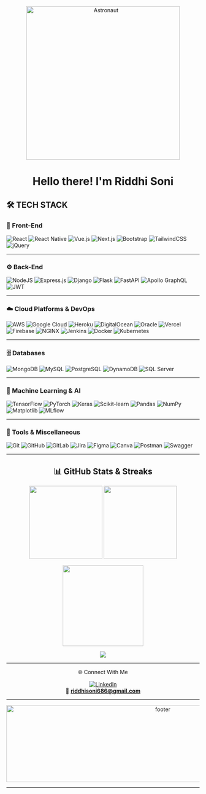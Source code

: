 <p align="center">
  <img src="https://media.istockphoto.com/id/1367349870/vector/astronaut-with-balloons-and-planets-on-the-background-of-the-space-vector-illustration.jpg?s=612x612&w=0&k=20&c=rX6w28ZKXTp-xQEaq1DGl-AdrVE1RX4KpRDyfKL9hTk=" alt="Astronaut" width="400"/>
</p>

<h1 align="center"> Hello there! I'm Riddhi Soni </h1>

<h2 > 🛠 TECH STACK </h2>

### 🎨 Front-End  
![React](https://img.shields.io/badge/React-20232A?style=for-the-badge&logo=react&logoColor=61DAFB)  ![React Native](https://img.shields.io/badge/React_Native-20232A?style=for-the-badge&logo=react&logoColor=61DAFB)  ![Vue.js](https://img.shields.io/badge/Vue.js-35495E?style=for-the-badge&logo=vuedotjs&logoColor=4FC08D)  ![Next.js](https://img.shields.io/badge/Next.js-000000?style=for-the-badge&logo=nextdotjs&logoColor=white)  ![Bootstrap](https://img.shields.io/badge/Bootstrap-563D7C?style=for-the-badge&logo=bootstrap&logoColor=white)  ![TailwindCSS](https://img.shields.io/badge/Tailwind_CSS-38B2AC?style=for-the-badge&logo=tailwind-css&logoColor=white)  ![jQuery](https://img.shields.io/badge/jQuery-0769AD?style=for-the-badge&logo=jquery&logoColor=white)  

---

### ⚙️ Back-End  
![NodeJS](https://img.shields.io/badge/Node.js-339933?style=for-the-badge&logo=nodedotjs&logoColor=white) ![Express.js](https://img.shields.io/badge/Express.js-000000?style=for-the-badge&logo=express&logoColor=white)  ![Django](https://img.shields.io/badge/Django-092E20?style=for-the-badge&logo=django&logoColor=green)  ![Flask](https://img.shields.io/badge/Flask-000000?style=for-the-badge&logo=flask&logoColor=white)  ![FastAPI](https://img.shields.io/badge/FastAPI-009688?style=for-the-badge&logo=fastapi&logoColor=white)  ![Apollo GraphQL](https://img.shields.io/badge/Apollo_GraphQL-311C87?style=for-the-badge&logo=apollo-graphql&logoColor=white)  ![JWT](https://img.shields.io/badge/JWT-000000?style=for-the-badge&logo=JSON%20web%20tokens&logoColor=white)  

---

### ☁️ Cloud Platforms & DevOps  
![AWS](https://img.shields.io/badge/AWS-232F3E?style=for-the-badge&logo=amazon-aws&logoColor=FF9900)  ![Google Cloud](https://img.shields.io/badge/Google_Cloud-4285F4?style=for-the-badge&logo=google-cloud&logoColor=white)  ![Heroku](https://img.shields.io/badge/Heroku-430098?style=for-the-badge&logo=heroku&logoColor=white)  ![DigitalOcean](https://img.shields.io/badge/DigitalOcean-0080FF?style=for-the-badge&logo=digitalocean&logoColor=white)  ![Oracle](https://img.shields.io/badge/Oracle-F80000?style=for-the-badge&logo=oracle&logoColor=white)  ![Vercel](https://img.shields.io/badge/Vercel-000000?style=for-the-badge&logo=vercel&logoColor=white)  ![Firebase](https://img.shields.io/badge/Firebase-FFCA28?style=for-the-badge&logo=firebase&logoColor=black)  ![NGINX](https://img.shields.io/badge/NGINX-009639?style=for-the-badge&logo=nginx&logoColor=white)  ![Jenkins](https://img.shields.io/badge/Jenkins-D24939?style=for-the-badge&logo=jenkins&logoColor=white)  ![Docker](https://img.shields.io/badge/Docker-2496ED?style=for-the-badge&logo=docker&logoColor=white)  ![Kubernetes](https://img.shields.io/badge/Kubernetes-326CE5?style=for-the-badge&logo=kubernetes&logoColor=white)  

---

### 🗄 Databases  
![MongoDB](https://img.shields.io/badge/MongoDB-4EA94B?style=for-the-badge&logo=mongodb&logoColor=white)  ![MySQL](https://img.shields.io/badge/MySQL-4479A1?style=for-the-badge&logo=mysql&logoColor=white)  ![PostgreSQL](https://img.shields.io/badge/Postgres-316192?style=for-the-badge&logo=postgresql&logoColor=white)  ![DynamoDB](https://img.shields.io/badge/DynamoDB-4053D6?style=for-the-badge&logo=amazondynamodb&logoColor=white)  ![SQL Server](https://img.shields.io/badge/Microsoft_SQL_Server-CC2927?style=for-the-badge&logo=microsoft-sql-server&logoColor=white)  

---

### 🤖 Machine Learning & AI  
![TensorFlow](https://img.shields.io/badge/TensorFlow-FF6F00?style=for-the-badge&logo=tensorflow&logoColor=white)  ![PyTorch](https://img.shields.io/badge/PyTorch-EE4C2C?style=for-the-badge&logo=pytorch&logoColor=white)  ![Keras](https://img.shields.io/badge/Keras-D00000?style=for-the-badge&logo=keras&logoColor=white)  ![Scikit-learn](https://img.shields.io/badge/Scikit--learn-F7931E?style=for-the-badge&logo=scikitlearn&logoColor=white)  ![Pandas](https://img.shields.io/badge/Pandas-150458?style=for-the-badge&logo=pandas&logoColor=white)  ![NumPy](https://img.shields.io/badge/Numpy-013243?style=for-the-badge&logo=numpy&logoColor=white)  ![Matplotlib](https://img.shields.io/badge/Matplotlib-005571?style=for-the-badge&logo=plotly&logoColor=white)  ![MLflow](https://img.shields.io/badge/MLflow-0194E2?style=for-the-badge&logo=mlflow&logoColor=white)  

---

### 🧰 Tools & Miscellaneous  
![Git](https://img.shields.io/badge/Git-F05032?style=for-the-badge&logo=git&logoColor=white)  ![GitHub](https://img.shields.io/badge/GitHub-181717?style=for-the-badge&logo=github&logoColor=white)  ![GitLab](https://img.shields.io/badge/GitLab-FC6D26?style=for-the-badge&logo=gitlab&logoColor=white)  ![Jira](https://img.shields.io/badge/Jira-0052CC?style=for-the-badge&logo=jira&logoColor=white)  ![Figma](https://img.shields.io/badge/Figma-F24E1E?style=for-the-badge&logo=figma&logoColor=white)  ![Canva](https://img.shields.io/badge/Canva-00C4CC?style=for-the-badge&logo=canva&logoColor=white)  ![Postman](https://img.shields.io/badge/Postman-FF6C37?style=for-the-badge&logo=postman&logoColor=white)  ![Swagger](https://img.shields.io/badge/Swagger-85EA2D?style=for-the-badge&logo=swagger&logoColor=black)  

---

 <h2 align="center">📊 GitHub Stats & Streaks</h2>

<p align="center">
  <img
    src="https://github-readme-stats.vercel.app/api?username=riddhi511&show_icons=true&theme=midnight-purple&hide_border=false&rank_icon=github&cache_seconds=86400"
    height="190" />
  <img
    src="https://streak-stats.demolab.com?user=riddhi511&theme=midnight-purple&hide_border=false"
    height="190" />
</p>

<p align="center">
  <img
    src="https://github-readme-stats.vercel.app/api/top-langs/?username=riddhi511&layout=compact&langs_count=8&card_width=420&theme=midnight-purple&hide_border=false&cache_seconds=86400"
    height="210" />
</p>

<p align="center">
  <img
    src="https://github-profile-trophy.vercel.app/?username=riddhi511&theme=onedark&no-bg=true&no-frame=false&margin-w=12&row=1&column=6"
  />
</p>


---

<div align="center"> 🌐 Connect With Me  

[![LinkedIn](https://img.shields.io/badge/LinkedIn-blue?logo=linkedin&logoColor=white&style=for-the-badge)](https://www.linkedin.com/in/riddhihsoni/)  
📧 **riddhisoni686@gmail.com**

</div>

---


<p align="center">
  <img src="https://wallpapers.com/images/hd/parallax-background-jim1uavi6whbcns0.jpg" alt="footer" width="800" height="200px"/>
</p>

---
